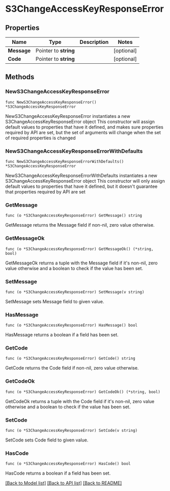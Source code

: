 # S3ChangeAccessKeyResponseError

## Properties

Name | Type | Description | Notes
------------ | ------------- | ------------- | -------------
**Message** | Pointer to **string** |  | [optional] 
**Code** | Pointer to **string** |  | [optional] 

## Methods

### NewS3ChangeAccessKeyResponseError

`func NewS3ChangeAccessKeyResponseError() *S3ChangeAccessKeyResponseError`

NewS3ChangeAccessKeyResponseError instantiates a new S3ChangeAccessKeyResponseError object
This constructor will assign default values to properties that have it defined,
and makes sure properties required by API are set, but the set of arguments
will change when the set of required properties is changed

### NewS3ChangeAccessKeyResponseErrorWithDefaults

`func NewS3ChangeAccessKeyResponseErrorWithDefaults() *S3ChangeAccessKeyResponseError`

NewS3ChangeAccessKeyResponseErrorWithDefaults instantiates a new S3ChangeAccessKeyResponseError object
This constructor will only assign default values to properties that have it defined,
but it doesn't guarantee that properties required by API are set

### GetMessage

`func (o *S3ChangeAccessKeyResponseError) GetMessage() string`

GetMessage returns the Message field if non-nil, zero value otherwise.

### GetMessageOk

`func (o *S3ChangeAccessKeyResponseError) GetMessageOk() (*string, bool)`

GetMessageOk returns a tuple with the Message field if it's non-nil, zero value otherwise
and a boolean to check if the value has been set.

### SetMessage

`func (o *S3ChangeAccessKeyResponseError) SetMessage(v string)`

SetMessage sets Message field to given value.

### HasMessage

`func (o *S3ChangeAccessKeyResponseError) HasMessage() bool`

HasMessage returns a boolean if a field has been set.

### GetCode

`func (o *S3ChangeAccessKeyResponseError) GetCode() string`

GetCode returns the Code field if non-nil, zero value otherwise.

### GetCodeOk

`func (o *S3ChangeAccessKeyResponseError) GetCodeOk() (*string, bool)`

GetCodeOk returns a tuple with the Code field if it's non-nil, zero value otherwise
and a boolean to check if the value has been set.

### SetCode

`func (o *S3ChangeAccessKeyResponseError) SetCode(v string)`

SetCode sets Code field to given value.

### HasCode

`func (o *S3ChangeAccessKeyResponseError) HasCode() bool`

HasCode returns a boolean if a field has been set.


[[Back to Model list]](../README.md#documentation-for-models) [[Back to API list]](../README.md#documentation-for-api-endpoints) [[Back to README]](../README.md)


